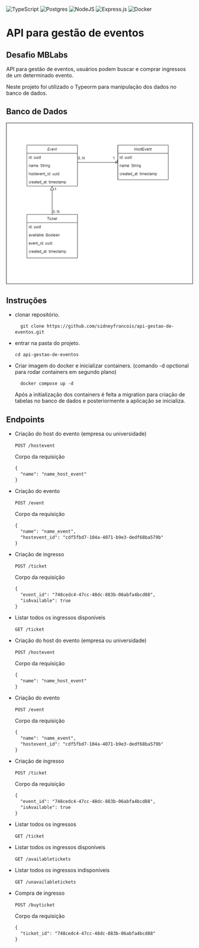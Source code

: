 ![TypeScript](https://img.shields.io/badge/typescript-%23007ACC.svg?style=for-the-badge&logo=typescript&logoColor=white)
![Postgres](https://img.shields.io/badge/postgres-%23316192.svg?style=for-the-badge&logo=postgresql&logoColor=white)
![NodeJS](https://img.shields.io/badge/node.js-6DA55F?style=for-the-badge&logo=node.js&logoColor=white)
![Express.js](https://img.shields.io/badge/express.js-%23404d59.svg?style=for-the-badge&logo=express&logoColor=%2361DAFB)
![Docker](https://img.shields.io/badge/docker-%230db7ed.svg?style=for-the-badge&logo=docker&logoColor=white)

# API para gestão de eventos

## Desafio MBLabs

API para gestão de eventos, usuários podem buscar e comprar ingressos de um determinado evento.

Neste projeto foi utilizado o Typeorm para manipulação dos dados no banco de dados.

## Banco de Dados

![Data Base diagram](/diagram.png)

## Instruções

- clonar repositório.
  ```
    git clone https://github.com/sidneyfrancois/api-gestao-de-eventos.git
  ```
- entrar na pasta do projeto.
  ```
  cd api-gestao-de-eventos
  ```
- Criar imagem do docker e inicializar containers. (comando -d opctional para rodar containers em segundo plano)
  ```
    docker compose up -d
  ```
  Após a initialização dos containers é feita a migration para criação de tabelas no banco de dados e posteriormente a aplicação se inicializa.

## Endpoints

- Criação do host do evento (empresa ou universidade)

  `POST /hostevent`

  Corpo da requisição

  ```
  {
    "name": "name_host_event"
  }
  ```

- Criação do evento

  `POST /event`

  Corpo da requisição

  ```
  {
    "name": "name_event",
    "hostevent_id": "cdf5fbd7-104a-4071-b9e3-dedf68ba579b"
  }
  ```

- Criação de ingresso

  `POST /ticket`

  Corpo da requisição

  ```
  {
    "event_id": "748cedc4-47cc-48dc-883b-06abfa4bcd88",
    "isAvailable": true
  }
  ```

- Listar todos os ingressos disponíveis

  `GET /ticket`

- Criação do host do evento (empresa ou universidade)

  `POST /hostevent`

  Corpo da requisição

  ```
  {
    "name": "name_host_event"
  }
  ```

- Criação do evento

  `POST /event`

  Corpo da requisição

  ```
  {
    "name": "name_event",
    "hostevent_id": "cdf5fbd7-104a-4071-b9e3-dedf68ba579b"
  }
  ```

- Criação de ingresso

  `POST /ticket`

  Corpo da requisição

  ```
  {
    "event_id": "748cedc4-47cc-48dc-883b-06abfa4bcd88",
    "isAvailable": true
  }
  ```

- Listar todos os ingressos

  `GET /ticket`

- Listar todos os ingressos disponíveis

  `GET /availabletickets`

- Listar todos os ingressos indisponíveis

  `GET /unavailabletickets`

- Compra de ingresso

  `POST /buyticket`

  Corpo da requisição

  ```
  {
    "ticket_id": "748cedc4-47cc-48dc-883b-06abfa4bcd88"
  }
  ```
